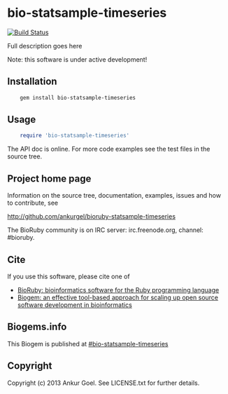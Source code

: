 # bio-statsample-timeseries

[![Build Status](https://secure.travis-ci.org/AnkurGel/bioruby-statsample-timeseries.png)](http://travis-ci.org/ankurgel/bioruby-statsample-timeseries)

Full description goes here

Note: this software is under active development!

## Installation

```sh
    gem install bio-statsample-timeseries
```

## Usage

```ruby
    require 'bio-statsample-timeseries'
```

The API doc is online. For more code examples see the test files in
the source tree.
        
## Project home page

Information on the source tree, documentation, examples, issues and
how to contribute, see

  http://github.com/ankurgel/bioruby-statsample-timeseries

The BioRuby community is on IRC server: irc.freenode.org, channel: #bioruby.

## Cite

If you use this software, please cite one of
  
* [BioRuby: bioinformatics software for the Ruby programming language](http://dx.doi.org/10.1093/bioinformatics/btq475)
* [Biogem: an effective tool-based approach for scaling up open source software development in bioinformatics](http://dx.doi.org/10.1093/bioinformatics/bts080)

## Biogems.info

This Biogem is published at [#bio-statsample-timeseries](http://biogems.info/index.html)

## Copyright

Copyright (c) 2013 Ankur Goel. See LICENSE.txt for further details.

